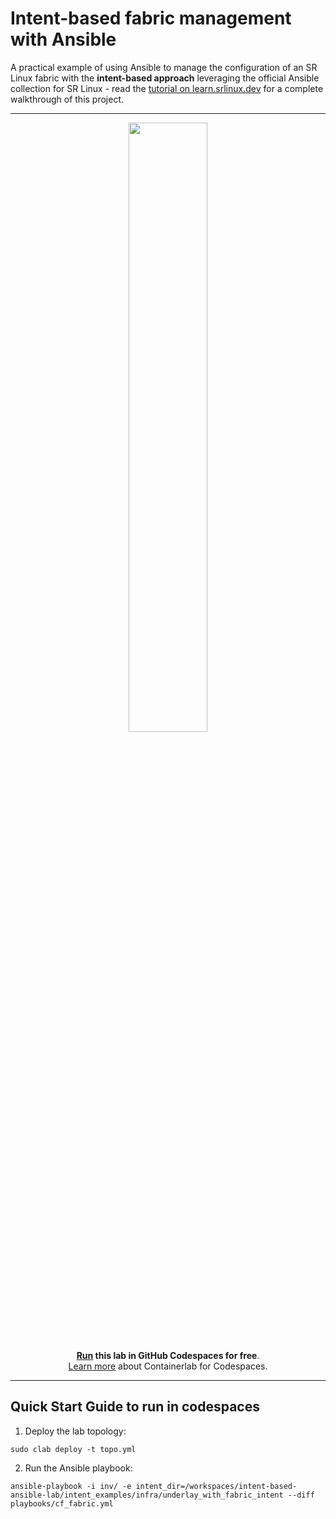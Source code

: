 # Intent-based fabric management with Ansible

A practical example of using Ansible to manage the configuration of an SR Linux fabric with the **intent-based approach** leveraging the official Ansible collection for SR Linux - read the [tutorial on learn.srlinux.dev](http://learn.srlinux.dev/tutorials/programmability/ansible/intent-based-management) for a complete walkthrough of this project.



---
<div align=center>
<a href="https://codespaces.new/srl-labs/intent-based-ansible-lab?quickstart=1">
<img src="https://gitlab.com/rdodin/pics/-/wikis/uploads/d78a6f9f6869b3ac3c286928dd52fa08/run_in_codespaces-v1.svg?sanitize=true" style="width:50%"/></a>

**[Run](https://codespaces.new/srl-labs/intent-based-ansible-lab?quickstart=1) this lab in GitHub Codespaces for free**.  
[Learn more](https://containerlab.dev/manual/codespaces/) about Containerlab for Codespaces.

</div>

---

## Quick Start Guide to run in codespaces

1. Deploy the lab topology:
```
sudo clab deploy -t topo.yml
``` 
2. Run the Ansible playbook:
```
ansible-playbook -i inv/ -e intent_dir=/workspaces/intent-based-ansible-lab/intent_examples/infra/underlay_with_fabric_intent --diff playbooks/cf_fabric.yml
``` 